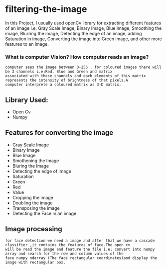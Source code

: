 # filtering-the-image
In this Project, I usually used openCv library for extracting different features of an image i.e; Gray Scale Image, Binary Image, Blue Image, Smoothing the image, Blurring the image, Detecting the edge of an image, adding Saturation in image, Converting the image into Green image, and other more features to an image.

### What is computer Vision? How computer reads an image?

```
computer sees the image between 0-255 , for coloured images there will be 3 channels i.e;Red, Blue and Green and matrix 
associated with these channels and each elements of this matrix represents the intensity of brightness of that pixels.A 
computer interprete a coloured matrix as 3-D matrix.
```

## Library Used:

* Open Cv
* Numpy

## Features for converting the image
* Gray Scale Image
* Binary Image
* Blue Image
* Smothening the Image
* Bluring the Image
* Detecting the edge of image
* Saturation
* Green
* Red
* Value
* Cropping the image
* Doubling the image
* Transposing the image
* Detecting the Face in an image
## Image processing
```
for face detection we need a image and after that we have a cascade classifier ,it contains the features of face.The open cv 
will be read the image and feature the file i.e; convert into numpy array and search for the row and column values of the 
face numpy ndarray (The face rectangular coordinates)and display the image with rectangular box.
````
